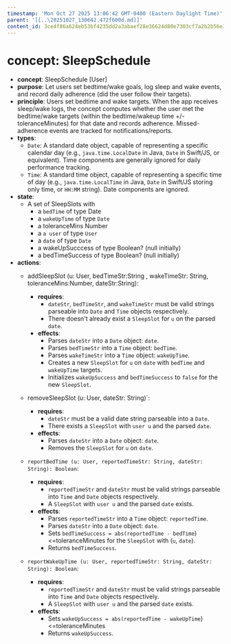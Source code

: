 ```yaml
---
timestamp: 'Mon Oct 27 2025 13:06:42 GMT-0400 (Eastern Daylight Time)'
parent: '[[..\20251027_130642.472f600d.md]]'
content_id: 3ce4f86a624eb53bf4235dd2a3abaef28e36624d80e7303cf7a2b2b56e3c1f1a
---
```


# concept: SleepSchedule

* **concept**: SleepSchedule \[User]
* **purpose**: Let users set bedtime/wake goals, log sleep and wake events, and record daily adherence (did the user follow their targets).
* **principle**: Users set bedtime and wake targets. When the app receives sleep/wake logs, the concept computes whether the user met the bedtime/wake targets (within the bedtime/wakeup time +/- toleranceMinutes) for that date and records adherence. Missed-adherence events are tracked for notifications/reports.
* **types**:
  * `Date`: A standard date object, capable of representing a specific calendar day (e.g., `java.time.LocalDate` in Java, `Date` in Swift/JS, or equivalent). Time components are generally ignored for daily performance tracking.
  * `Time`: A standard time object, capable of representing a specific time of day (e.g., `java.time.LocalTime` in Java, `Date` in Swift/JS storing only time, or `HH:MM` string). Date components are ignored.
* **state**:
  * A set of SleepSlots with
    * a `bedTime` of type Date
    * a `wakeUpTime` of type `Date`
    * a toleranceMins Number
    * a `a user` of type `User`
    * a `date` of type `Date`
    * a wakeUpSucccess of type Boolean? (null initially)
    * a bedTimeSuccess of type Boolean? (null initially)
* **actions**:
  * addSleepSlot (u: User, bedTimeStr:String , wakeTimeStr: String, toleranceMins:Number, dateStr:String):
    * **requires**: 
      * `dateStr`, `bedTimeStr`, and `wakeTimeStr` must be valid strings parseable into `Date` and `Time` objects respectively.
      - There doesn't already exist a `SleepSlot` for `u` on the parsed `date`.
    * **effects**:
      * Parses `dateStr` into a `Date` object: `date`.
      - Parses `bedTimeStr` into a `Time` object: `bedTime`.
      - Parses `wakeTimeStr` into a `Time` object: `wakeUpTime`.
      - Creates a new `SleepSlot` for `u` on `date` with `bedTime` and `wakeUpTime` targets.
      - Initializes `wakeUpSuccess` and `bedTimeSuccess` to `false` for the new `SleepSlot`.

  * removeSleepSlot (u: User, dateStr: String)\`:
    * **requires**:
      * `dateStr` must be a valid date string parseable into a `Date`.
      * There exists a `SleepSlot` with `user u` and the parsed `date`.
    * **effects**:
      * Parses `dateStr` into a `Date` object: `date`.
      * Removes the `SleepSlot` for `u` on `date`.
  - `reportBedTime (u: User, reportedTimeStr: String, dateStr: String): Boolean`:
    * **requires**:
      * `reportedTimeStr` and `dateStr` must be valid strings parseable into `Time` and `Date` objects respectively.
      * A `SleepSlot` with `user u` and the parsed `date` exists.
    * **effects**:
      * Parses `reportedTimeStr` into a `Time` object: `reportedTime`.
      * Parses `dateStr` into a `Date` object: `date`.
      * Sets `bedTimeSuccess = abs(reportedTime - bedTime`)<=toleranceMinutes for the `SleepSlot` with (`u`, `date`).
      * Returns `bedTimeSuccess`.

  - `reportWakeUpTime (u: User, reportedTimeStr: String, dateStr: String): Boolean`:
    * **requires**:
      * `reportedTimeStr` and `dateStr` must be valid strings parseable into `Time` and `Date` objects respectively.
      * A `SleepSlot` with `user u` and the parsed `date` exists.
    * **effects**:
      * Sets `wakeUpSuccess = abs(reportedTime - wakeUpTime`)<=toleranceMinutes
      * Returns `wakeUpSuccess`.
